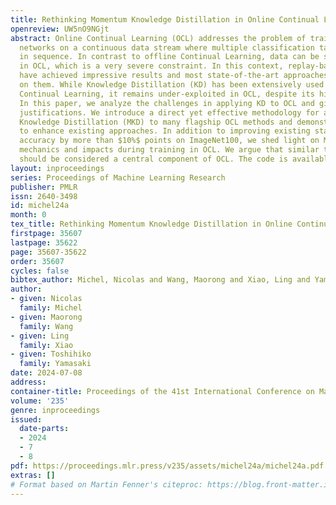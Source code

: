 ```yaml
---
title: Rethinking Momentum Knowledge Distillation in Online Continual Learning
openreview: UW5nO9NGjt
abstract: Online Continual Learning (OCL) addresses the problem of training neural
  networks on a continuous data stream where multiple classification tasks emerge
  in sequence. In contrast to offline Continual Learning, data can be seen only once
  in OCL, which is a very severe constraint. In this context, replay-based strategies
  have achieved impressive results and most state-of-the-art approaches heavily depend
  on them. While Knowledge Distillation (KD) has been extensively used in offline
  Continual Learning, it remains under-exploited in OCL, despite its high potential.
  In this paper, we analyze the challenges in applying KD to OCL and give empirical
  justifications. We introduce a direct yet effective methodology for applying Momentum
  Knowledge Distillation (MKD) to many flagship OCL methods and demonstrate its capabilities
  to enhance existing approaches. In addition to improving existing state-of-the-art
  accuracy by more than $10%$ points on ImageNet100, we shed light on MKD internal
  mechanics and impacts during training in OCL. We argue that similar to replay, MKD
  should be considered a central component of OCL. The code is available at https://github.com/Nicolas1203/mkd_ocl.
layout: inproceedings
series: Proceedings of Machine Learning Research
publisher: PMLR
issn: 2640-3498
id: michel24a
month: 0
tex_title: Rethinking Momentum Knowledge Distillation in Online Continual Learning
firstpage: 35607
lastpage: 35622
page: 35607-35622
order: 35607
cycles: false
bibtex_author: Michel, Nicolas and Wang, Maorong and Xiao, Ling and Yamasaki, Toshihiko
author:
- given: Nicolas
  family: Michel
- given: Maorong
  family: Wang
- given: Ling
  family: Xiao
- given: Toshihiko
  family: Yamasaki
date: 2024-07-08
address:
container-title: Proceedings of the 41st International Conference on Machine Learning
volume: '235'
genre: inproceedings
issued:
  date-parts:
  - 2024
  - 7
  - 8
pdf: https://proceedings.mlr.press/v235/assets/michel24a/michel24a.pdf
extras: []
# Format based on Martin Fenner's citeproc: https://blog.front-matter.io/posts/citeproc-yaml-for-bibliographies/
---
```

